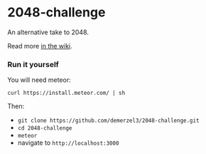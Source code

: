 # 2048-challenge
An alternative take to 2048.

Read more [in the wiki](https://github.com/demerzel3/2048-challenge/wiki/Introduction-and-Motivation).

### Run it yourself
You will need meteor:

```
curl https://install.meteor.com/ | sh
```

Then:
* `git clone https://github.com/demerzel3/2048-challenge.git`
* `cd 2048-challenge`
* `meteor`
* navigate to `http://localhost:3000`
